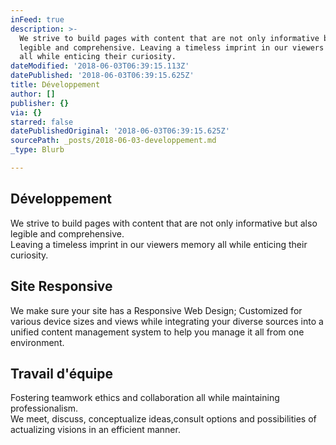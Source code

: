 ```yaml
---
inFeed: true
description: >-
  We strive to build pages with content that are not only informative but also
  legible and comprehensive. Leaving a timeless imprint in our viewers memory
  all while enticing their curiosity. 
dateModified: '2018-06-03T06:39:15.113Z'
datePublished: '2018-06-03T06:39:15.625Z'
title: Développement
author: []
publisher: {}
via: {}
starred: false
datePublishedOriginal: '2018-06-03T06:39:15.625Z'
sourcePath: _posts/2018-06-03-developpement.md
_type: Blurb

---
```

## **Développement**

We strive to build pages with content that are not only informative but also legible and comprehensive.  
Leaving a timeless imprint in our viewers memory all while enticing their curiosity.

## **Site Responsive**

We make sure your site has a Responsive Web Design; Customized for various device sizes and views while integrating your diverse sources into a unified content management system to help you manage it all from one environment.

## **Travail d'équipe**

Fostering teamwork ethics and collaboration all while maintaining professionalism.  
We meet, discuss, conceptualize ideas,consult options and possibilities of actualizing visions in an efficient manner.